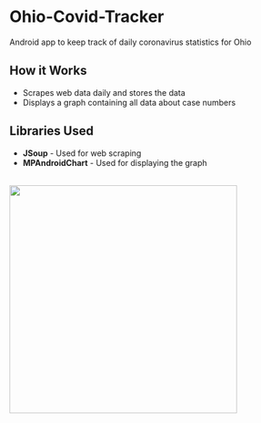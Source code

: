 # Ohio-Covid-Tracker
Android app to keep track of daily coronavirus statistics for Ohio

## How it Works
  - Scrapes web data daily and stores the data
  - Displays a graph containing all data about case numbers
  
## Libraries Used 
  * **JSoup** - Used for web scraping
  * **MPAndroidChart** - Used for displaying the graph
  
<br>
<img src="https://i.imgur.com/lhkZKQy.png" width="400"/>

